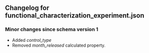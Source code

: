 ## Changelog for functional_characterization_experiment.json

### Minor changes since schema version 1
* Added *control_type*
* Removed *month_released* calculated property.